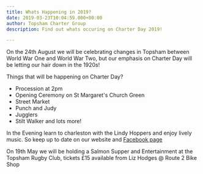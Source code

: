 ```yaml
---
title: Whats Happening in 2019?
date: 2019-03-23T10:04:59.000+00:00
author: Topsham Charter Group
description: Find out whats occuring on Charter Day 2019!

---
```

On the 24th August we will be celebrating changes in Topsham between World War One and World War Two, but our emphasis on Charter Day will be letting our hair down in the 1920s!

Things that will be happening on Charter Day?

* Procession at 2pm
* Opening Ceremony on St Margaret's Church Green
* Street Market
* Punch and Judy
* Jugglers
* Stilt Walker and lots more!

In the Evening learn to charleston with the Lindy Hoppers and enjoy lively music. So keep up to date on our website and [Facebook page](https://www.facebook.com/TopshamCharterDay)

On 19th May we will be holding a Salmon Supper and Entertainment at the Topsham Rugby Club, tickets £15 available from Liz Hodges @ Route 2 Bike Shop